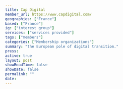 ```yaml
---
title: Cap Digital
member_url: https://www.capdigital.com/
geographies: ["France"]
based: ["France"]
ig: ["interest group"] 
services: ["services provided"] 
tags: ["members"]
categories: ["Membership organizations"]
summary: "the European pole of digital transition."
press:
active: true
layout: post
showReadTime: false
showDate: false
permalink: ""
date: 
---
```


